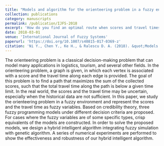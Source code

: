 ```yaml
---
title: "Models and algorithm for the orienteering problem in a fuzzy environment"
collection: publications
category: manuscripts
permalink: /publication/IJFS-2018
excerpt: 'How do you find an optimal route when scores and travel times are uncertain? We answer this by pioneering three fuzzy programming models and designing a robust hybrid intelligent algorithm to solve the Orienteering Problem under real-world uncertainty.'
date: 2018-03-01
venue: 'International Journal of Fuzzy Systems'
paperurl: 'https://doi.org/10.1007/s40815-017-0369-z'
citation: 'Ni Y., Chen Y., Ke H., & Ralescu D. A. (2018). &quot;Models and algorithm for the orienteering problem in a fuzzy environment.&quot; <i>International Journal of Fuzzy Systems</i>. 20(3):861-876.'
---
```


The orienteering problem is a classical decision-making problem that can model many applications in logistics, tourism, and several other fields. In the orienteering problem, a graph is given, in which each vertex is associated with a score and the travel time along each edge is provided. The goal of this problem is to find a path that maximizes the sum of the collected scores, such that the total travel time along the path is below a given time limit. In the real world, the scores and the travel time may be uncertain, especially when the historical data are not sufficient. In this paper, we study the orienteering problem in a fuzzy environment and represent the scores and the travel time as fuzzy variables. Based on credibility theory, three fuzzy programming models under different decision criteria are proposed. For cases where the fuzzy variables are of some specific types, crisp equivalents of the models are constructed. In order to solve the proposed models, we design a hybrid intelligent algorithm integrating fuzzy simulation with genetic algorithm. A series of numerical experiments are performed to show the effectiveness and robustness of our hybrid intelligent algorithm.
